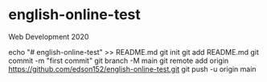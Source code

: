 # english-online-test
Web Development 2020

echo "# english-online-test" >> README.md
git init
git add README.md
git commit -m "first commit"
git branch -M main
git remote add origin https://github.com/edson152/english-online-test.git
git push -u origin main
